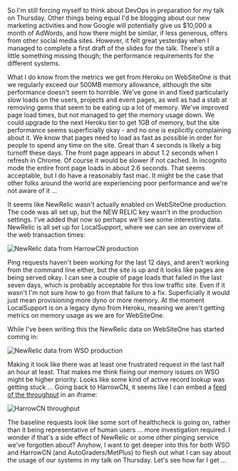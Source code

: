 So I'm still forcing myself to think about DevOps in preparation for my talk on Thursday.  Other things being equal I'd be blogging about our new marketing activities and how Google will potentially give us $10,000 a month of AdWords, and how there might be similar, if less generous, offers from other social media sites.  However, it felt great yesterday when I managed to complete a first draft of the slides for the talk.  There's still a little something missing though; the performance requirements for the different systems.  

What I do know from the metrics we get from Heroku on WebSiteOne is that we regularly exceed our 500MB memory allowance, although the site performance doesn't seem to horrible.  We've gone in and fixed particularly slow loads on the users, projects and event pages, as well as had a stab at removing gems that seem to be eating up a lot of memory.  We've improved page load times, but not managed to get the memory usage down.  We could upgrade to the next Heroku tier to get 1GB of memory, but the site performance seems superficially okay - and no one is explicitly complaining about it.  We know that pages need to load as fast as possible in order for people to spend any time on the site. Great than 4 seconds is likely a big turnoff these days.  The front page appears in about 1.2 seconds when I refresh in Chrome.  Of course it would be slower if not cached.  In incognito mode the entire front page loads in about 2.6 seconds.  That seems acceptable, but I do have a reasonably fast mac.  It might be the case that other folks around the world are experiencing poor performance and we're not aware of it ...

It seems like NewRelic wasn't actually enabled on WebSiteOne production.  The code was all set up, but the NEW RELIC key wasn't in the production settings.  I've added that now so perhaps we'll see some interesting data.  NewRelic is all set up for LocalSupport, where we can see an overview of the web transaction times:

![NewRelic data from HarrowCN production](https://www.dropbox.com/s/myb72nmofhmm7lg/Screenshot%202017-01-17%2010.22.04.png?dl=1)

Ping requests haven't been working for the last 12 days, and aren't working from the command line either, but the site is up and it looks like pages are being served okay.  I can see a couple of page loads that failed in the last seven days, which is probably acceptable for this low traffic site.  Even if it wasn't I'm not sure how to go from that failure to a fix.  Superficially it would just mean provisioning more dyno or more memory.  At the moment LocalSupport is on a legacy dyno from Heroku, meaning we aren't getting metrics on memory usage as we are for WebSiteOne.

While I've been writing this the NewRelic data on WebSiteOne has started coming in:

![NewRelic data from WSO production](https://www.dropbox.com/s/s5x799dlbdx4l7z/Screenshot%202017-01-17%2010.28.42.png?dl=1)

Making it look like there was at least one frustrated request in the last half an hour at least.  That makes me think fixing our memory issues on WSO might be higher priority.  Looks like some kind of active record lookup was getting stuck ... Going back to HarrowCN, it seems like I can embed a [feed of the throughput](https://rpm.newrelic.com/public/charts/7odyrRrzsqR) in an iframe:

![HarrowCN throughput](https://www.dropbox.com/s/zzyev88mr4orwbn/Screenshot%202017-01-17%2010.33.07.png?dl=1)

The baseline requests look like some sort of healthcheck is going on, rather than it being representative of human users ... more investigation required.  I wonder if that's a side effect of NewRelic or some other pinging service we've forgotten about?  Anyhow, I want to get deeper into this for both WSO and HarrowCN (and AutoGraders/MetPlus) to flesh out what I can say about the usage of our systems in my talk on Thursday.  Let's see how far I get ...
